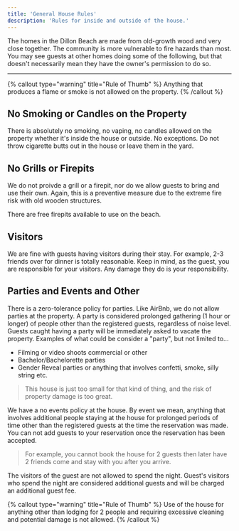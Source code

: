 ```yaml
---
title: 'General House Rules'
description: 'Rules for inside and outside of the house.'
---
```


The homes in the Dillon Beach are made from old-growth wood and very close together. The community is more vulnerable to fire hazards than most. You may see guests at other homes doing some of the following, but that doesn't necessarily mean they have the owner's permission to do so.

---

{% callout type="warning" title="Rule of Thumb" %}
Anything that produces a flame or smoke is not allowed on the property.
{% /callout %}

## No Smoking or Candles on the Property

There is absolutely no smoking, no vaping, no candles allowed on the property whether it's inside the house or outside. No exceptions. Do not throw cigarette butts out in the house or leave them in the yard.

## No Grills or Firepits

We do not proivde a grill or a firepit, nor do we allow guests to bring and use their own. Again, this is a preventive measure due to the extreme fire risk with old wooden structures.

There are free firepits available to use on the beach.

## Visitors

We are fine with guests having visitors during their stay. For example, 2-3 friends over for dinner is totally reasonable. Keep in mind, as the guest, you are responsible for your visitors. Any damage they do is your responsibility.

## Parties and Events and Other

There is a zero-tolerance policy for parties. Like AirBnb, we do not allow parties at the property. A party is considered prolonged gathering (1 hour or longer) of people other than the registered guests, regardless of noise level. Guests caught having a party will be immediately asked to vacate the property. Examples of what could be consider a "party", but not limited to…

- Filming or video shoots commercial or other
- Bachelor/Bachelorette parties
- Gender Reveal parties or anything that involves confetti, smoke, silly string etc.

> This house is just too small for that kind of thing, and the risk of property damage is too great.

We have a no events policy at the house. By event we mean, anything that involves additional people staying at the house for prolonged periods of time other than the registered guests at the time the reservation was made. You can not add guests to your reservation once the reservation has been accepted.

> For example, you cannot book the house for 2 guests then later have 2 friends come and stay with you after you arrive.

The visitors of the guest are not allowed to spend the night. Guest's visitors who spend the night are considered additional guests and will be charged an additional guest fee.

{% callout type="warning" title="Rule of Thumb" %}
Use of the house for anything other than lodging for 2 people and requiring excessive cleaning and potential damage is not allowed.
{% /callout %}
